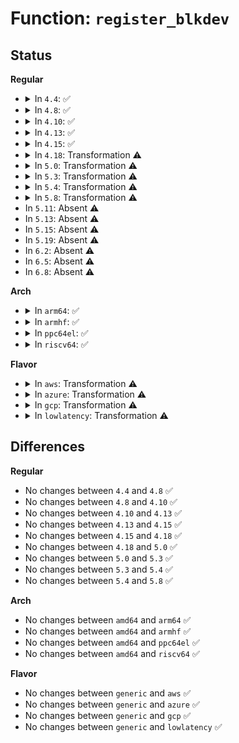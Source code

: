 # Function: <code>register_blkdev</code>

## Status
<b>Regular</b>
<ul>
<li>
<details>
<summary>In <code>4.4</code>: ✅</summary>

```c
int register_blkdev(unsigned int major, const char *name);
```

**Collision:** Unique Global

**Inline:** No

**Transformation:** False

**Instances:**

```
In block/genhd.c (ffffffff813c9aa0)
Location: block/genhd.c:286
Inline: False
Direct callers:
  - block/genhd.c:genhd_device_init
  - drivers/block/brd.c:brd_init
  - drivers/block/loop.c:loop_init
  - drivers/block/virtio_blk.c:init
  - drivers/scsi/sd.c:init_sd
  - drivers/md/md.c:md_init
  - drivers/md/md.c:md_init
  - drivers/md/dm.c:local_init
```
**Symbols:**

```
ffffffff813c9aa0-ffffffff813c9bd3: register_blkdev (STB_GLOBAL)
```
</details>
</li>
<li>
<details>
<summary>In <code>4.8</code>: ✅</summary>

```c
int register_blkdev(unsigned int major, const char *name);
```

**Collision:** Unique Global

**Inline:** No

**Transformation:** False

**Instances:**

```
In block/genhd.c (ffffffff8140dd10)
Location: block/genhd.c:287
Inline: False
Direct callers:
  - block/genhd.c:genhd_device_init
  - drivers/block/brd.c:brd_init
  - drivers/block/loop.c:loop_init
  - drivers/block/virtio_blk.c:init
  - drivers/block/xen-blkfront.c:xlblk_init
  - drivers/scsi/sd.c:init_sd
  - drivers/md/md.c:md_init
  - drivers/md/md.c:md_init
  - drivers/md/dm.c:local_init
```
**Symbols:**

```
ffffffff8140dd10-ffffffff8140de45: register_blkdev (STB_GLOBAL)
```
</details>
</li>
<li>
<details>
<summary>In <code>4.10</code>: ✅</summary>

```c
int register_blkdev(unsigned int major, const char *name);
```

**Collision:** Unique Global

**Inline:** No

**Transformation:** False

**Instances:**

```
In block/genhd.c (ffffffff814290a0)
Location: block/genhd.c:287
Inline: False
Direct callers:
  - block/genhd.c:genhd_device_init
  - drivers/block/loop.c:loop_init
  - drivers/block/xen-blkfront.c:xlblk_init
  - drivers/scsi/sd.c:init_sd
  - drivers/md/md.c:md_init
  - drivers/md/md.c:md_init
  - drivers/md/dm.c:local_init
```
**Symbols:**

```
ffffffff814290a0-ffffffff814291d5: register_blkdev (STB_GLOBAL)
```
</details>
</li>
<li>
<details>
<summary>In <code>4.13</code>: ✅</summary>

```c
int register_blkdev(unsigned int major, const char *name);
```

**Collision:** Unique Global

**Inline:** No

**Transformation:** False

**Instances:**

```
In block/genhd.c (ffffffff814373e0)
Location: block/genhd.c:288
Inline: False
Direct callers:
  - block/genhd.c:genhd_device_init
  - drivers/block/xen-blkfront.c:xlblk_init
  - drivers/scsi/sd.c:init_sd
  - drivers/md/md.c:md_init
  - drivers/md/md.c:md_init
  - drivers/md/dm.c:local_init
```
**Symbols:**

```
ffffffff814373e0-ffffffff8143751a: register_blkdev (STB_GLOBAL)
```
</details>
</li>
<li>
<details>
<summary>In <code>4.15</code>: ✅</summary>

```c
int register_blkdev(unsigned int major, const char *name);
```

**Collision:** Unique Global

**Inline:** No

**Transformation:** False

**Instances:**

```
In block/genhd.c (ffffffff814631a0)
Location: block/genhd.c:325
Inline: False
Direct callers:
  - block/genhd.c:genhd_device_init
  - drivers/block/loop.c:loop_init
  - drivers/block/xen-blkfront.c:xlblk_init
  - drivers/scsi/sd.c:init_sd
  - drivers/md/md.c:md_init
  - drivers/md/md.c:md_init
  - drivers/md/dm.c:local_init
```
**Symbols:**

```
ffffffff814631a0-ffffffff814632f9: register_blkdev (STB_GLOBAL)
```
</details>
</li>
<li>
<details>
<summary>In <code>4.18</code>: Transformation ⚠️</summary>

```c
int register_blkdev(unsigned int major, const char *name);
```

**Collision:** Unique Global

**Inline:** No

**Transformation:** True

**Instances:**

```
In block/genhd.c (0)
Location: block/genhd.c:340
Inline: False
Direct callers:
  - block/genhd.c:genhd_device_init
  - drivers/block/loop.c:loop_init
  - drivers/block/xen-blkfront.c:xlblk_init
  - drivers/scsi/sd.c:init_sd
  - drivers/scsi/sr.c:init_sr
  - drivers/md/md.c:md_init
  - drivers/md/md.c:md_init
  - drivers/md/dm.c:local_init
```
**Symbols:**

```
ffffffff81498e1b-ffffffff81498e3c: register_blkdev.cold.33 (STB_LOCAL)
ffffffff81496ae0-ffffffff81496c1f: register_blkdev (STB_GLOBAL)
```
</details>
</li>
<li>
<details>
<summary>In <code>5.0</code>: Transformation ⚠️</summary>

```c
int register_blkdev(unsigned int major, const char *name);
```

**Collision:** Unique Global

**Inline:** No

**Transformation:** True

**Instances:**

```
In block/genhd.c (0)
Location: block/genhd.c:353
Inline: False
Direct callers:
  - block/genhd.c:genhd_device_init
  - drivers/block/loop.c:loop_init
  - drivers/block/xen-blkfront.c:xlblk_init
  - drivers/scsi/sd.c:init_sd
  - drivers/scsi/sr.c:init_sr
  - drivers/md/md.c:md_init
  - drivers/md/md.c:md_init
  - drivers/md/dm.c:local_init
```
**Symbols:**

```
ffffffff814b2f5b-ffffffff814b2f7c: register_blkdev.cold.32 (STB_LOCAL)
ffffffff814b0a00-ffffffff814b0b3f: register_blkdev (STB_GLOBAL)
```
</details>
</li>
<li>
<details>
<summary>In <code>5.3</code>: Transformation ⚠️</summary>

```c
int register_blkdev(unsigned int major, const char *name);
```

**Collision:** Unique Global

**Inline:** No

**Transformation:** True

**Instances:**

```
In block/genhd.c (0)
Location: block/genhd.c:354
Inline: False
Direct callers:
  - block/genhd.c:genhd_device_init
  - drivers/block/loop.c:loop_init
  - drivers/block/xen-blkfront.c:xlblk_init
  - drivers/scsi/sd.c:init_sd
  - drivers/scsi/sr.c:init_sr
  - drivers/md/md.c:md_init
  - drivers/md/md.c:md_init
  - drivers/md/dm.c:local_init
```
**Symbols:**

```
ffffffff814e1443-ffffffff814e1491: register_blkdev.cold (STB_LOCAL)
ffffffff814dee20-ffffffff814def51: register_blkdev (STB_GLOBAL)
```
</details>
</li>
<li>
<details>
<summary>In <code>5.4</code>: Transformation ⚠️</summary>

```c
int register_blkdev(unsigned int major, const char *name);
```

**Collision:** Unique Global

**Inline:** No

**Transformation:** True

**Instances:**

```
In block/genhd.c (0)
Location: block/genhd.c:354
Inline: False
Direct callers:
  - block/genhd.c:genhd_device_init
  - drivers/block/loop.c:loop_init
  - drivers/block/xen-blkfront.c:xlblk_init
  - drivers/scsi/sd.c:init_sd
  - drivers/scsi/sr.c:init_sr
  - drivers/md/md.c:md_init
  - drivers/md/md.c:md_init
  - drivers/md/dm.c:local_init
```
**Symbols:**

```
ffffffff814fa893-ffffffff814fa8e1: register_blkdev.cold (STB_LOCAL)
ffffffff814f8260-ffffffff814f8391: register_blkdev (STB_GLOBAL)
```
</details>
</li>
<li>
<details>
<summary>In <code>5.8</code>: Transformation ⚠️</summary>

```c
int register_blkdev(unsigned int major, const char *name);
```

**Collision:** Unique Global

**Inline:** No

**Transformation:** True

**Instances:**

```
In block/genhd.c (0)
Location: block/genhd.c:440
Inline: False
Direct callers:
  - block/genhd.c:genhd_device_init
  - drivers/block/loop.c:loop_init
  - drivers/block/xen-blkfront.c:xlblk_init
  - drivers/scsi/sd.c:init_sd
  - drivers/scsi/sr.c:init_sr
  - drivers/md/md.c:md_init
  - drivers/md/md.c:md_init
  - drivers/md/dm.c:local_init
```
**Symbols:**

```
ffffffff8155b860-ffffffff8155b8ae: register_blkdev.cold (STB_LOCAL)
ffffffff81558e10-ffffffff81558f41: register_blkdev (STB_GLOBAL)
```
</details>
</li>
<li>
In <code>5.11</code>: Absent ⚠️
</li>
<li>
In <code>5.13</code>: Absent ⚠️
</li>
<li>
In <code>5.15</code>: Absent ⚠️
</li>
<li>
In <code>5.19</code>: Absent ⚠️
</li>
<li>
In <code>6.2</code>: Absent ⚠️
</li>
<li>
In <code>6.5</code>: Absent ⚠️
</li>
<li>
In <code>6.8</code>: Absent ⚠️
</li>
</ul>
<b>Arch</b>
<ul>
<li>
<details>
<summary>In <code>arm64</code>: ✅</summary>

```c
int register_blkdev(unsigned int major, const char *name);
```

**Collision:** Unique Global

**Inline:** No

**Transformation:** False

**Instances:**

```
In block/genhd.c (ffff8000105f94d8)
Location: block/genhd.c:354
Inline: False
Direct callers:
  - block/genhd.c:genhd_device_init
  - drivers/block/loop.c:loop_init
  - drivers/block/xen-blkfront.c:xlblk_init
  - drivers/scsi/sd.c:init_sd
  - drivers/scsi/sr.c:init_sr
  - drivers/md/md.c:md_init
  - drivers/md/md.c:md_init
  - drivers/md/dm.c:local_init
  - drivers/mmc/core/block.c:mmc_blk_init
```
**Symbols:**

```
ffff8000105f94d8-ffff8000105f966c: register_blkdev (STB_GLOBAL)
```
</details>
</li>
<li>
<details>
<summary>In <code>armhf</code>: ✅</summary>

```c
int register_blkdev(unsigned int major, const char *name);
```

**Collision:** Unique Global

**Inline:** No

**Transformation:** False

**Instances:**

```
In block/genhd.c (c07a467c)
Location: block/genhd.c:354
Inline: False
Direct callers:
  - block/genhd.c:genhd_device_init
  - drivers/block/loop.c:loop_init
  - drivers/scsi/sd.c:init_sd
  - drivers/scsi/sr.c:init_sr
  - drivers/mtd/mtd_blkdevs.c:register_mtd_blktrans
  - drivers/md/md.c:md_init
  - drivers/md/md.c:md_init
  - drivers/md/dm.c:local_init
  - drivers/mmc/core/block.c:mmc_blk_init
```
**Symbols:**

```
c07a467c-c07a47fc: register_blkdev (STB_GLOBAL)
```
</details>
</li>
<li>
<details>
<summary>In <code>ppc64el</code>: ✅</summary>

```c
int register_blkdev(unsigned int major, const char *name);
```

**Collision:** Unique Global

**Inline:** No

**Transformation:** False

**Instances:**

```
In block/genhd.c (c000000000791b90)
Location: block/genhd.c:354
Inline: False
Direct callers:
  - block/genhd.c:genhd_device_init
  - drivers/block/loop.c:loop_init
  - drivers/scsi/sd.c:init_sd
  - drivers/scsi/sr.c:init_sr
  - drivers/md/md.c:md_init
  - drivers/md/md.c:md_init
  - drivers/md/dm.c:local_init
```
**Symbols:**

```
c000000000791b90-c000000000791db0: register_blkdev (STB_GLOBAL)
```
</details>
</li>
<li>
<details>
<summary>In <code>riscv64</code>: ✅</summary>

```c
int register_blkdev(unsigned int major, const char *name);
```

**Collision:** Unique Global

**Inline:** No

**Transformation:** False

**Instances:**

```
In block/genhd.c (ffffffe000435c84)
Location: block/genhd.c:354
Inline: False
Direct callers:
  - block/genhd.c:genhd_device_init
  - drivers/block/loop.c:loop_init
  - drivers/scsi/sd.c:init_sd
  - drivers/scsi/sr.c:init_sr
  - drivers/md/md.c:md_init
  - drivers/md/md.c:md_init
  - drivers/md/dm.c:local_init
  - drivers/mmc/core/block.c:mmc_blk_init
```
**Symbols:**

```
ffffffe000435c84-ffffffe000435dd0: register_blkdev (STB_GLOBAL)
```
</details>
</li>
</ul>
<b>Flavor</b>
<ul>
<li>
<details>
<summary>In <code>aws</code>: Transformation ⚠️</summary>

```c
int register_blkdev(unsigned int major, const char *name);
```

**Collision:** Unique Global

**Inline:** No

**Transformation:** True

**Instances:**

```
In block/genhd.c (0)
Location: block/genhd.c:354
Inline: False
Direct callers:
  - block/genhd.c:genhd_device_init
  - drivers/block/loop.c:loop_init
  - drivers/block/xen-blkfront.c:xlblk_init
  - drivers/scsi/sd.c:init_sd
  - drivers/scsi/sr.c:init_sr
  - drivers/md/md.c:md_init
  - drivers/md/md.c:md_init
  - drivers/md/dm.c:local_init
```
**Symbols:**

```
ffffffff814f2e73-ffffffff814f2ec1: register_blkdev.cold (STB_LOCAL)
ffffffff814f0840-ffffffff814f0971: register_blkdev (STB_GLOBAL)
```
</details>
</li>
<li>
<details>
<summary>In <code>azure</code>: Transformation ⚠️</summary>

```c
int register_blkdev(unsigned int major, const char *name);
```

**Collision:** Unique Global

**Inline:** No

**Transformation:** True

**Instances:**

```
In block/genhd.c (0)
Location: block/genhd.c:354
Inline: False
Direct callers:
  - block/genhd.c:genhd_device_init
  - drivers/block/loop.c:loop_init
  - drivers/scsi/sd.c:init_sd
  - drivers/scsi/sr.c:init_sr
  - drivers/md/md.c:md_init
  - drivers/md/md.c:md_init
  - drivers/md/dm.c:local_init
```
**Symbols:**

```
ffffffff814e3387-ffffffff814e33d5: register_blkdev.cold (STB_LOCAL)
ffffffff814e0d80-ffffffff814e0eb1: register_blkdev (STB_GLOBAL)
```
</details>
</li>
<li>
<details>
<summary>In <code>gcp</code>: Transformation ⚠️</summary>

```c
int register_blkdev(unsigned int major, const char *name);
```

**Collision:** Unique Global

**Inline:** No

**Transformation:** True

**Instances:**

```
In block/genhd.c (0)
Location: block/genhd.c:354
Inline: False
Direct callers:
  - block/genhd.c:genhd_device_init
  - drivers/block/loop.c:loop_init
  - drivers/block/xen-blkfront.c:xlblk_init
  - drivers/scsi/sd.c:init_sd
  - drivers/scsi/sr.c:init_sr
  - drivers/md/md.c:md_init
  - drivers/md/md.c:md_init
  - drivers/md/dm.c:local_init
```
**Symbols:**

```
ffffffff814eef03-ffffffff814eef51: register_blkdev.cold (STB_LOCAL)
ffffffff814ec8d0-ffffffff814eca01: register_blkdev (STB_GLOBAL)
```
</details>
</li>
<li>
<details>
<summary>In <code>lowlatency</code>: Transformation ⚠️</summary>

```c
int register_blkdev(unsigned int major, const char *name);
```

**Collision:** Unique Global

**Inline:** No

**Transformation:** True

**Instances:**

```
In block/genhd.c (0)
Location: block/genhd.c:354
Inline: False
Direct callers:
  - block/genhd.c:genhd_device_init
  - drivers/block/loop.c:loop_init
  - drivers/block/xen-blkfront.c:xlblk_init
  - drivers/scsi/sd.c:init_sd
  - drivers/scsi/sr.c:init_sr
  - drivers/md/md.c:md_init
  - drivers/md/md.c:md_init
  - drivers/md/dm.c:local_init
```
**Symbols:**

```
ffffffff81507f95-ffffffff81507fe3: register_blkdev.cold (STB_LOCAL)
ffffffff81505930-ffffffff81505a61: register_blkdev (STB_GLOBAL)
```
</details>
</li>
</ul>

## Differences
<b>Regular</b>
<ul>
<li>
No changes between <code>4.4</code> and <code>4.8</code> ✅
</li>
<li>
No changes between <code>4.8</code> and <code>4.10</code> ✅
</li>
<li>
No changes between <code>4.10</code> and <code>4.13</code> ✅
</li>
<li>
No changes between <code>4.13</code> and <code>4.15</code> ✅
</li>
<li>
No changes between <code>4.15</code> and <code>4.18</code> ✅
</li>
<li>
No changes between <code>4.18</code> and <code>5.0</code> ✅
</li>
<li>
No changes between <code>5.0</code> and <code>5.3</code> ✅
</li>
<li>
No changes between <code>5.3</code> and <code>5.4</code> ✅
</li>
<li>
No changes between <code>5.4</code> and <code>5.8</code> ✅
</li>
</ul>
<b>Arch</b>
<ul>
<li>
No changes between <code>amd64</code> and <code>arm64</code> ✅
</li>
<li>
No changes between <code>amd64</code> and <code>armhf</code> ✅
</li>
<li>
No changes between <code>amd64</code> and <code>ppc64el</code> ✅
</li>
<li>
No changes between <code>amd64</code> and <code>riscv64</code> ✅
</li>
</ul>
<b>Flavor</b>
<ul>
<li>
No changes between <code>generic</code> and <code>aws</code> ✅
</li>
<li>
No changes between <code>generic</code> and <code>azure</code> ✅
</li>
<li>
No changes between <code>generic</code> and <code>gcp</code> ✅
</li>
<li>
No changes between <code>generic</code> and <code>lowlatency</code> ✅
</li>
</ul>
